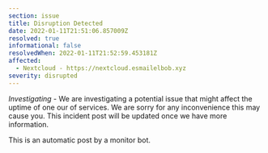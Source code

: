 ```yaml
---
section: issue
title: Disruption Detected
date: 2022-01-11T21:51:06.857009Z
resolved: true
informational: false
resolvedWhen: 2022-01-11T21:52:59.453181Z
affected:
  - Nextcloud - https://nextcloud.esmailelbob.xyz
severity: disrupted
---
```

*Investigating* - We are investigating a potential issue that might affect the uptime of one our of services. We are sorry for any inconvenience this may cause you. This incident post will be updated once we have more information.

This is an automatic post by a monitor bot.
        